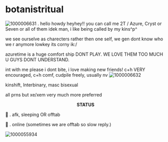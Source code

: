 # botanistritual
![1000006631](https://github.com/user-attachments/assets/7d0fc6e4-bc7b-4b1f-badc-f223cf508c3c)
 . hello howdy heyhey!! you can call me 2T / Azure, Cryst or Seven or all of them idek man, i like being called by my kins^p^

we see ourselve as charecters rather then one self, we gen dont know who we r anymore lowkey its corny ik:/

azuretime is a huge comfort ship DONT PLAY. WE LOVE THEM TOO MUCH U GUYS DONT UNDERSTAND. 

int with me please i dont bite, i love making new friends! c+h VERY encouraged, c+h comf, cudpile freely, usually nv ![1000006632](https://github.com/user-attachments/assets/a6aedf6f-e1d4-4b24-abb7-c2b02664c739)

kinshift, Interbinary, masc bisexual

all prns but xe/xem very much more preferred

<p align="center"
  
**STATUS**

🌙 . afk, sleeping OR offtab

🚫 . online (sometimes we are offtab so slow reply.)


![1000055934](https://github.com/user-attachments/assets/d2f4cc9c-a5cd-473c-994a-e31e76127358)


<p align="center"
